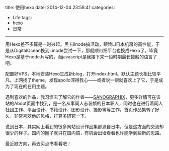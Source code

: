 title: 使用hexo
date: 2014-12-04 23:58:41
categories:
- Life
tags:
- hexo
- 日常
---
用Hexo差不多算是一时兴起。黑五linode搞活动，眼馋LI日本机房的高性能，于是从DigitalOcean换到Linode尝试一下，那就顺带把平台也换成Hexo了。毕竟Hexo是基于nodeJs写的，而javascript是我接下来一段时期最长接触的语言了吧。

<!-- more -->

配置好VPS，本地安装Hexo生成新blog，打开index.html。默认主题长相比较平凡，上网找了theme，发现apollo深得我心——或者说一眼就喜欢上了它，于是成为了现在的在用主题。

遇到喜欢的作品，我习惯去了解它的作者——[SANOGRAPHIX](http://www.sanographix.net/)，更多详情可在该站的About页面中找到，是一名从事同人志装帧的日本职人，同时也在进行着同人社团工作、平面设计、书籍设计、图形设计、摄影等等工作。首页作品集转了好久，非常喜欢他的风格，打算多研究一下。

说到日本，其实网上看到的很多网站设计作品集都源自日本，但是这方面的交流却很少的样子。国内的圈子就只在国内搞，有机会出墙看看也许能学到些新的思路。

最近缺方向，再去买点书看看吧！